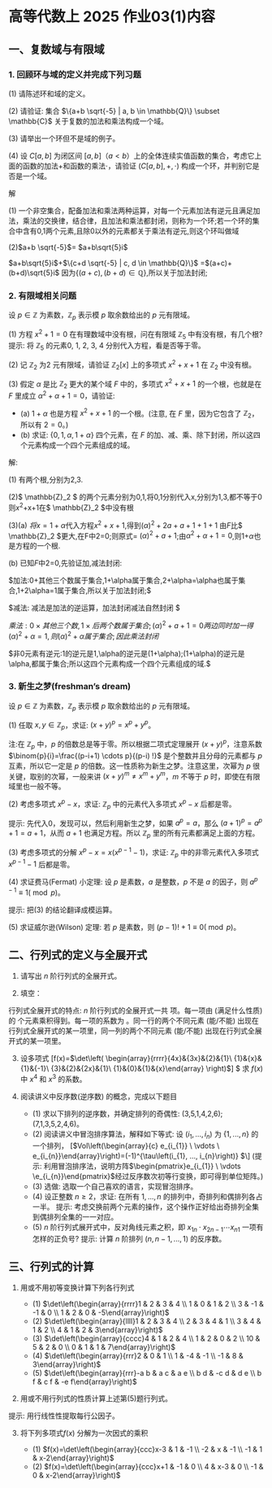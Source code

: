 # 高等代数上 2025 作业03(1)内容

## 一、复数域与有限域

### 1. 回顾环与域的定义并完成下列习题

(1) 请陈述环和域的定义。

(2) 请验证: 集合 $\{a+b \sqrt{-5} | a, b \in \mathbb{Q}\} \subset \mathbb{C}$ 关于复数的加法和乘法构成一个域。

(3) 请举出一个环但不是域的例子。

(4) 设 $C[a, b]$ 为闭区间 $[a, b]$（$a<b$）上的全体连续实值函数的集合，考虑它上面的函数的加法$+$和函数的乘法$\cdot$，请验证 $(C[a, b],+, \cdot)$ 构成一个环，并判别它是否是一个域。

解

(1) 一个非空集合，配备加法和乘法两种运算，对每一个元素加法有逆元且满足加法，乘法的交换律，结合律，且加法和乘法都封闭，则称为一个环;若一个环的集合中含有0,1两个元素,且除0以外的元素都关于乘法有逆元,则这个环叫做域

(2)$a+b \sqrt{-5}$= $a+b\sqrt{5}i$

$a+b\sqrt{5}i$+$\{c+d \sqrt{-5} | c, d \in \mathbb{Q}\}$ =$(a+c)+(b+d)\sqrt{5}i$ 因为$\{(a+c), (b+d)\in \mathbb{Q}\}$,所以关于加法封闭;




### 2. 有限域相关问题

设 $p \in \mathbb{Z}$ 为素数，$\mathbb{Z}_{p}$ 表示模 $p$ 取余数给出的 $p$ 元有限域。

(1) 方程 $x^{2}+1=0$ 在有理数域中没有根，问在有限域 $\mathbb{Z}_{5}$ 中有没有根，有几个根? 提示: 将 $\mathbb{Z}_{5}$ 的元素0, 1, 2, 3, 4 分别代入方程，看是否等于零。

(2) 记 $\mathbb{Z}_{2}$ 为2 元有限域，请验证 $\mathbb{Z}_{2}[x]$ 上的多项式 $x^{2}+x+1$ 在 $\mathbb{Z}_{2}$ 中没有根。

(3) 假定 $\alpha$ 是比 $\mathbb{Z}_{2}$ 更大的某个域 $F$ 中的，多项式 $x^{2}+x+1$ 的一个根，也就是在 $F$ 里成立 $\alpha^{2}+\alpha+1=0$，请验证:
   - (a) $1+\alpha$ 也是方程 $x^{2}+x+1$ 的一个根。(注意, 在 $F$ 里，因为它包含了 $\mathbb{Z}_{2}$，所以有 $2=0$。)
   - (b) 求证: $\{0,1, \alpha, 1+\alpha\}$ 四个元素，在 $F$ 的加、减、乘、除下封闭，所以这四个元素构成一个四个元素组成的域。

解:

(1) 有两个根,分别为2,3.

(2)$ \mathbb{Z}_2 $ 的两个元素分别为0,1,将0,1分别代入x,分别为1,3,都不等于0 则$x^2$+x+1在$ \mathbb{Z}_2 $中没有根

(3)(a) $将x=1+\alpha$代入方程$x^2+x+1$,得到$(\alpha)^2+2a+a+1+1+1$ 由$F$比$ \mathbb{Z}_2 $更大,在F中2=0;则原式=
$(\alpha)^2+a+1$;由$\alpha^{2}+\alpha+1=0$,则1+$\alpha$也是方程的一个根.

(b) 已知$F$中2=0,先验证加,减法封闭:

$加法:0+其他三个数属于集合,1+\alpha属于集合,2+\alpha=\alpha也属于集合,1+2\alpha=1属于集合,所以关于加法封闭;$

$减法: 减法是加法的逆运算，加法封闭减法自然封闭        $

$乘法: 0×其他三个数,1×后两个数属于集合;(\alpha)^2+a+1=0两边同时加一得(\alpha)^2+\alpha=1,则 (\alpha)^2+\alpha 属于集合;因此乘法封闭$

$非0元素有逆元:1的逆元是1,\alpha的逆元是(1+\alpha);(1+\alpha)的逆元是\alpha,都属于集合;所以这四个元素构成一个四个元素组成的域.$
### 3. 新生之梦(freshman’s dream)

设 $p \in \mathbb{Z}$ 为素数，$\mathbb{Z}_{p}$ 表示模 $p$ 取余数给出的 $p$ 元有限域。

(1) 任取 $x, y \in \mathbb{Z}_{p}$，求证: $(x+y)^{p}=x^{p}+y^{p}$。

注:在 $\mathbb{Z}_{p}$ 中，$p$ 的倍数总是等于零。所以根据二项式定理展开 $(x+y)^{p}$，注意系数 $\binom{p}{i}=\frac{(p-i+1) \cdots p}{(p-i) !}$ 是个整数并且分母的元素都与 $p$ 互素，所以它一定是 $p$ 的倍数。这一性质称为新生之梦。注意这里，次幂为 $p$ 很关键，取别的次幂，一般来讲 $(x+y)^{m} \neq x^{m}+y^{m}$，$m$ 不等于 $p$ 时，即使在有限域里也一般不等。

(2) 考虑多项式 $x^{p}-x$，求证: $\mathbb{Z}_{p}$ 中的元素代入多项式 $x^{p}-x$ 后都是零。

提示: 先代入0，发现可以，然后利用新生之梦，如果 $a^{p}=a$，那么 $(a+1)^{p}=a^{p}+1=a+1$，从而 $a+1$ 也满足方程。所以 $\mathbb{Z}_{p}$ 里的所有元素都满足上面的方程。

(3) 考虑多项式的分解 $x^{p}-x=x(x^{p-1}-1)$，求证: $\mathbb{Z}_{p}$ 中的非零元素代入多项式 $x^{p-1}-1$ 后都是零。

(4) 求证费马(Fermat) 小定理: 设 $p$ 是素数，$a$ 是整数，$p$ 不是 $a$ 的因子，则 $a^{p-1} \equiv 1(\bmod p)$。

提示: 把(3) 的结论翻译成模运算。

(5) 求证威尔逊(Wilson) 定理: 若 $p$ 是素数，则 $(p-1) !+1 \equiv 0(\bmod p)$。


## 二、行列式的定义与全展开式

1. 请写出 $n$ 阶行列式的全展开式。

2. 填空：

行列式全展开式的特点: $n$ 阶行列式的全展开式一共 项。每一项由 (满足什么性质) 的 个元素乘积得到。每一项的系数为 。同一行的两个不同元素 (能/不能) 出现在行列式全展开式的某一项里，同一列的两个不同元素 (能/不能) 出现在行列式全展开式的某一项里。

3. 设多项式
\[f(x)=$\det\left( \begin{array}{rrrr}{4x}&{3x}&{2}&{1}\\ {1}&{x}&{1}&{-1}\\ {3}&{2}&{2x}&{1}\\ {1}&{0}&{1}&{x}\end{array} \right)\$]
$
求 $f(x)$ 中 $x^{4}$ 和 $x^{3}$ 的系数。

4. 阅读讲义中反序数(逆序数) 的概念，完成以下题目

   - (1) 求以下排列的逆序数，并确定排列的奇偶性: (3,5,1,4,2,6); (7,1,3,5,2,4,6)。
   - (2) 阅读讲义中冒泡排序算法，解释如下等式: 设 $(i_{1}, ..., i_{n})$ 为 $\{1, ..., n\}$ 的一个排列， 
\[$Vol\left(\begin{array}{c} e_{i_{1}} \\ \vdots \\ e_{i_{n}}\end{array}\right)=(-1)^{\tau\left(i_{1}, ..., i_{n}\right)} $\]
(提示: 利用冒泡排序法，说明方阵$\begin{pmatrix}e_{i_{1}} \\ \vdots \\e_{i_{n}}\end{pmatrix}$经过反序数次初等行变换，即可得到单位矩阵。)
   - (3) 选做: 选取一个自己喜欢的语言，实现冒泡排序。
   - (4) 设正整数 $n ≥2$，求证: 在所有 $1, ..., n$ 的排列中，奇排列和偶排列各占一半。
   提示: 考虑交换前两个元素的操作，这个操作正好给出奇排列全集到偶排列全集的一一对应。
   - (5) $n$ 阶行列式展开式中，反对角线元素之积，即 $x_{1 n} \cdot x_{2 n-1} \cdots x_{n 1}$ 一项有怎样的正负号?
   提示: 计算 $n$ 阶排列 $(n, n-1, ..., 1)$ 的反序数。

## 三、行列式的计算

1. 用或不用初等变换计算下列各行列式

   - (1) $\det\left(\begin{array}{rrrr}1 & 2 & 3 & 4 \\ 1 & 0 & 1 & 2 \\ 3 & -1 & -1 & 0 \\ 1 & 2 & 0 & -5\end{array}\right)$
   - (2) $\det\left(\begin{array}{llll}1 & 2 & 3 & 4 \\ 2 & 3 & 4 & 1 \\ 3 & 4 & 1 & 2 \\ 4 & 1 & 2 & 3\end{array}\right)$
   - (3) $\det\left(\begin{array}{cccc}4 & 1 & 2 & 4 \\ 1 & 2 & 0 & 2 \\ 10 & 5 & 2 & 0 \\ 0 & 1 & 1 & 7\end{array}\right)$
   - (4) $\det\left(\begin{array}{rrr}2 & 0 & 1 \\ 1 & -4 & -1 \\ -1 & 8 & 3\end{array}\right)$
   - (5) $\det\left(\begin{array}{rrr}-a b & a c & a e \\ b d & -c d & d e \\ b f & c f & -e f\end{array}\right)$

2. 用或不用行列式的性质计算上述第(5)题行列式。

提示: 用行线性性提取每行公因子。

3. 将下列多项式$f(x)$ 分解为一次因式的乘积

   - (1) $f(x)=\det\left(\begin{array}{ccc}x-3 & 1 & -1 \\ -2 & x & -1 \\ -1 & 1 & x-2\end{array}\right)$
   - (2) $f(x)=\det\left(\begin{array}{ccc}x+1 & -1 & 0 \\ 4 & x-3 & 0 \\ -1 & 0 & x-2\end{array}\right)$


